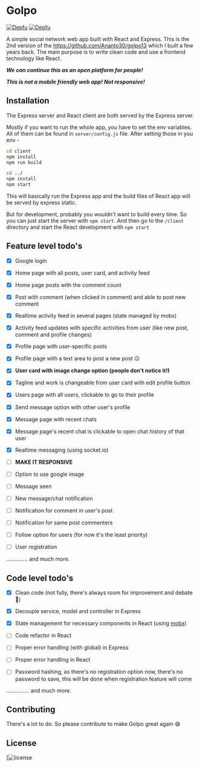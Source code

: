 # Golpo

[![Depfu](https://badges.depfu.com/badges/c2893ad1ca6705f6435fe22a4806162f/status.svg)](https://depfu.com)
[![Depfu](https://badges.depfu.com/badges/c2893ad1ca6705f6435fe22a4806162f/overview.svg)](https://depfu.com/github/Ananto30/golpo13-v2?project_id=13397)

A simple social network web app built with React and Express. This is the 2nd version of the https://github.com/Ananto30/golpo13 which I built a few years back. The main purpose is to write clean code and use a frontend technology like React.

***We can continue this as an open platform for people!***

***This is not a mobile friendly web app! Not responsive!***

## Installation

The Express server and React client are both served by the Express server.

Mostly if you want to run the whole app, you have to set the env variables. All of them can be found in `server/config.js` file. After setting those in you env -

```bash
cd client
npm install
npm run build

cd ../
npm install
npm start
```
This will basically run the Express app and the build files of React app will be served by express static.

But for development, probably you wouldn't want to build every time. So you can just start the server with `npm start`. And then go to the `/client` directory and start the React development with `npm start` 


## Feature level todo's

- [x] Google login
- [x] Home page with all posts, user card, and activity feed
- [x] Home page posts with the comment count
- [x] Post with comment (when clicked in comment) and able to post new comment
- [x] Realtime activity feed in several pages (state managed by mobx)
- [x] Activity feed updates with specific activities from user (like new post, comment and profile changes)
- [x] Profile page with user-specific posts 
- [x] Profile page with a text area to post a new post 😐
- [x] **User card with image change option (people don't notice it!)**
- [x] Tagline and work is changeable from user card with edit profile button
- [x] Users page with all users, clickable to go to their profile
- [x] Send message option with other user's profile
- [x] Message page with recent chats
- [x] Message page's recent chat is clickable to open chat history of that user
- [x] Realtime messaging (using socket.io)

- [ ] **MAKE IT RESPONSIVE**
- [ ] Option to use google image
- [ ] Message seen
- [ ] New message/chat notification
- [ ] Notification for comment in user's post
- [ ] Notification for same post commenters
- [ ] Follow option for users (for now it's the least priority)
- [ ] User registration

.............. and much more.

## Code level todo's

- [x] Clean code (not fully, there's always room for improvement and debate 🍻)
- [x] Decouple service, model and controller in Express
- [x] State management for necessary components in React (using [mobx](https://mobx.js.org/README.html))

- [ ] Code refactor in React
- [ ] Proper error handling (with global) in Express
- [ ] Proper error handling in React
- [ ] Password hashing, as there's no registration option now, there's no password to save, this will be done when registration feature will come

............... and much more.

## Contributing
There's a lot to do. So please contribute to make Golpo great again 😅 


## License
[![license](https://github.com/Ananto30/golpo13-v2/blob/master/LICENSE)
